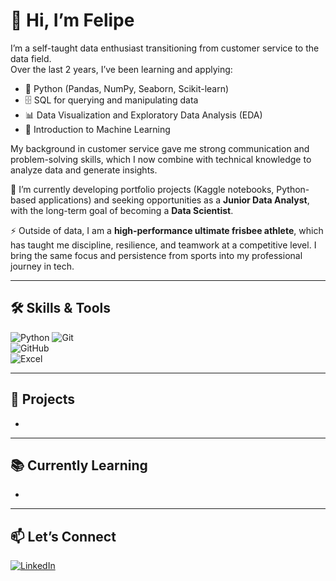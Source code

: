 # 👋 Hi, I’m Felipe  

I’m a self-taught data enthusiast transitioning from customer service to the data field.  
Over the last 2 years, I’ve been learning and applying:  
- 🐍 Python (Pandas, NumPy, Seaborn, Scikit-learn)  
- 🗄️ SQL for querying and manipulating data  
- 📊 Data Visualization and Exploratory Data Analysis (EDA)  
- 🤖 Introduction to Machine Learning  

My background in customer service gave me strong communication and problem-solving skills, which I now combine with technical knowledge to analyze data and generate insights.  

🚀 I’m currently developing portfolio projects (Kaggle notebooks, Python-based applications) and seeking opportunities as a **Junior Data Analyst**, with the long-term goal of becoming a **Data Scientist**.  

⚡ Outside of data, I am a **high-performance ultimate frisbee athlete**, which has taught me discipline, resilience, and teamwork at a competitive level. I bring the same focus and persistence from sports into my professional journey in tech.  

---

## 🛠️ Skills & Tools  

![Python](https://img.shields.io/badge/Python-3776AB?style=for-the-badge&logo=python&logoColor=white) 
![Git](https://img.shields.io/badge/Git-F05032?style=for-the-badge&logo=git&logoColor=white)  
![GitHub](https://img.shields.io/badge/GitHub-181717?style=for-the-badge&logo=github&logoColor=white)  
![Excel](https://img.shields.io/badge/Excel-217346?style=for-the-badge&logo=microsoft-excel&logoColor=white)  

---

## 🚀 Projects  
- 

---

## 📚 Currently Learning  
-

---

## 📫 Let’s Connect  
[![LinkedIn](https://img.shields.io/badge/LinkedIn-0A66C2?style=for-the-badge&logo=linkedin&logoColor=white)](https://www.linkedin.com/in/felipe-fajardo-quintero/)  


